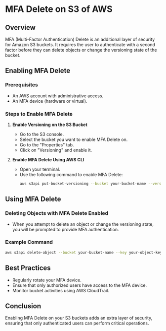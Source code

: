 # MFA Delete on S3 of AWS

## Overview
MFA (Multi-Factor Authentication) Delete is an additional layer of security for Amazon S3 buckets. It requires the user to authenticate with a second factor before they can delete objects or change the versioning state of the bucket.

## Enabling MFA Delete

### Prerequisites
- An AWS account with administrative access.
- An MFA device (hardware or virtual).

### Steps to Enable MFA Delete

1. **Enable Versioning on the S3 Bucket**
    - Go to the S3 console.
    - Select the bucket you want to enable MFA Delete on.
    - Go to the "Properties" tab.
    - Click on "Versioning" and enable it.

2. **Enable MFA Delete Using AWS CLI**
    - Open your terminal.
    - Use the following command to enable MFA Delete:
      ```sh
      aws s3api put-bucket-versioning --bucket your-bucket-name --versioning-configuration Status=Enabled,MFADelete=Enabled --mfa "arn:aws:iam::account-id:mfa/your-mfa-device serial-number your-mfa-code"
      ```

## Using MFA Delete

### Deleting Objects with MFA Delete Enabled
- When you attempt to delete an object or change the versioning state, you will be prompted to provide MFA authentication.

### Example Command
```sh
aws s3api delete-object --bucket your-bucket-name --key your-object-key --mfa "arn:aws:iam::account-id:mfa/your-mfa-device serial-number your-mfa-code"
```

## Best Practices
- Regularly rotate your MFA device.
- Ensure that only authorized users have access to the MFA device.
- Monitor bucket activities using AWS CloudTrail.

## Conclusion
Enabling MFA Delete on your S3 buckets adds an extra layer of security, ensuring that only authenticated users can perform critical operations.
